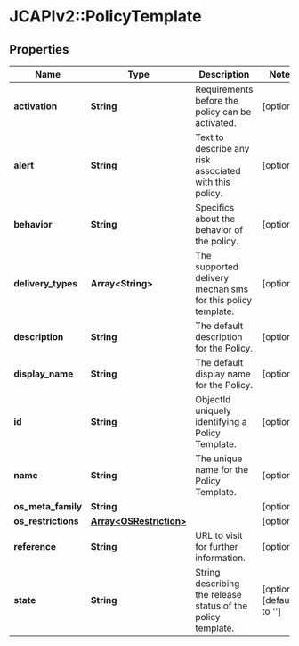 # JCAPIv2::PolicyTemplate

## Properties
Name | Type | Description | Notes
------------ | ------------- | ------------- | -------------
**activation** | **String** | Requirements before the policy can be activated. | [optional] 
**alert** | **String** | Text to describe any risk associated with this policy. | [optional] 
**behavior** | **String** | Specifics about the behavior of the policy. | [optional] 
**delivery_types** | **Array&lt;String&gt;** | The supported delivery mechanisms for this policy template. | [optional] 
**description** | **String** | The default description for the Policy. | [optional] 
**display_name** | **String** | The default display name for the Policy. | [optional] 
**id** | **String** | ObjectId uniquely identifying a Policy Template. | [optional] 
**name** | **String** | The unique name for the Policy Template. | [optional] 
**os_meta_family** | **String** |  | [optional] 
**os_restrictions** | [**Array&lt;OSRestriction&gt;**](OSRestriction.md) |  | [optional] 
**reference** | **String** | URL to visit for further information. | [optional] 
**state** | **String** | String describing the release status of the policy template. | [optional] [default to &#x27;&#x27;]

